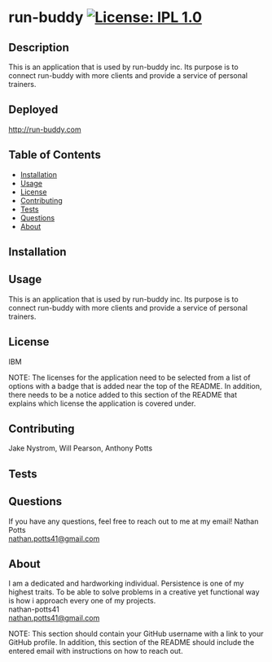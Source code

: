 # run-buddy [![License: IPL 1.0](https://img.shields.io/badge/License-IPL%201.0-blue.svg)](https://opensource.org/licenses/IPL-1.0)
  
  ## Description
  This is an application that is used by run-buddy inc. Its purpose is to connect run-buddy with more clients and provide a service of personal trainers. 

  ## Deployed
  http://run-buddy.com

  ## Table of Contents
  - [Installation](#installation)
  - [Usage](#usage)
  - [License](#license)
  - [Contributing](#contributing)
  - [Tests](#tests)
  - [Questions](#questions)
  - [About](#about)

  ## Installation

  ## Usage
  This is an application that is used by run-buddy inc. Its purpose is to connect run-buddy with more clients and provide a service of personal trainers. 

  ## License
  IBM

  NOTE: The licenses for the application need to be selected from a list of options with a badge that is added near the top of the README. In addition, there needs to be a notice added to this section of the README that explains which license the application is covered under.

  ## Contributing
  Jake Nystrom, Will Pearson, Anthony Potts

  ## Tests

  ## Questions
  If you have any questions, feel free to reach out to me at my email!
  Nathan Potts  
  nathan.potts41@gmail.com

  ## About 
  I am a dedicated and hardworking individual. Persistence is one of my highest traits. To be able to solve problems in a creative yet functional way is how i approach every one of my projects.  
  nathan-potts41  
  nathan.potts41@gmail.com  

  NOTE: This section should contain your GitHub username with a link to your GitHub profile. In addition, this section of the README should include the entered email with instructions on how to reach out.

